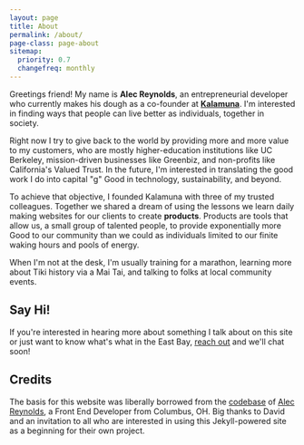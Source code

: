 ```yaml
---
layout: page
title: About
permalink: /about/
page-class: page-about
sitemap:
  priority: 0.7
  changefreq: monthly
---
```


Greetings friend! My name is __Alec Reynolds__, an entrepreneurial developer who currently makes his dough as a co-founder at __[Kalamuna](http://www.kalamuna.com)__. I'm interested in finding ways that people can live better as individuals, together in society.

Right now I try to give back to the world by providing more and more value to my customers, who are mostly higher-education institutions like UC Berkeley, mission-driven businesses like Greenbiz, and non-profits like California's Valued Trust. In the future, I'm interested in translating the good work I do into capital "g" Good in technology, sustainability, and beyond.

To achieve that objective, I founded Kalamuna with three of my trusted colleagues. Together we shared a dream of using the lessons we learn daily making websites for our clients to create __products__. Products are tools that allow us, a small group of talented people, to provide exponentially more Good to our community than we could as individuals limited to our finite waking hours and pools of energy.

When I'm not at the desk, I'm usually training for a marathon, learning more about Tiki history via a Mai Tai, and talking to folks at local community events.


## Say Hi!

If you're interested in hearing more about something I talk about on this site or just want to know what's what in the East Bay, [reach out](mailto:alec@kalamuna.com) and we'll chat soon!

## Credits

The basis for this website was liberally borrowed from the [codebase](https://github.com/davidensinger/davidensinger.github.io) of [Alec Reynolds](http://reynoldsalec.github.io/), a Front End Developer from Columbus, OH. Big thanks to David and an invitation to all who are interested in using this Jekyll-powered site as a beginning for their own project.
